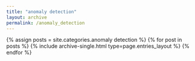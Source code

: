 ```yaml
---
title: "anomaly detection"
layout: archive
permalink: /anomaly_detection
---
```


{% assign posts = site.categories.anomaly detection %}
{% for post in posts %} {% include archive-single.html type=page.entries_layout %} {% endfor %}
